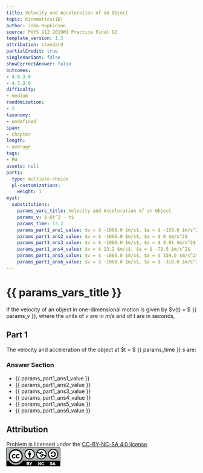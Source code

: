 ```yaml
---
title: Velocity and Acceleration of an Object
topic: Kinematics(1D)
author: John Hopkinson
source: PHYS 112 2019W1 Practice Final Q2
template_version: 1.3
attribution: standard
partialCredit: true
singleVariant: false
showCorrectAnswer: false
outcomes:
- 4.6.3.0
- 4.7.3.0
difficulty:
- medium
randomization:
- 2
taxonomy:
- undefined
span:
- chapter
length:
- average
tags:
- PW
assets: null
part1:
  type: multiple-choice
  pl-customizations:
    weight: 1
myst:
  substitutions:
    params_vars_title: Velocity and Acceleration of an Object
    params_v: $-6t^2 - t$
    params_time: 13.2
    params_part1_ans1_value: $v = $ -1060.0 $m/s$, $a = $ -159.0 $m/s^2$
    params_part1_ans2_value: $v = $ -1060.0 $m/s$, $a = $ 0 $m/s^2$
    params_part1_ans3_value: $v = $ -1060.0 $m/s$, $a = $ 9.81 $m/s^2$
    params_part1_ans4_value: $v = $ 13.2 $m/s$, $a = $ -79.5 $m/s^2$
    params_part1_ans5_value: $v = $ -1060.0 $m/s$, $a = $ 159.0 $m/s^2$
    params_part1_ans6_value: $v = $ -1060.0 $m/s$, $a = $ -318.0 $m/s^2$
---
```

# {{ params_vars_title }}
If the velocity of an object in one-dimensional motion is given by $v(t) = $ {{ params_v }}, where the units of $v$ are in $m/s$ and of $t$ are in seconds,

## Part 1

The velocity and acceleration of the object at $t = $ {{ params_time }} $s$ are:

### Answer Section

- {{ params_part1_ans1_value }}
- {{ params_part1_ans2_value }}
- {{ params_part1_ans3_value }}
- {{ params_part1_ans4_value }}
- {{ params_part1_ans5_value }}
- {{ params_part1_ans6_value }}

## Attribution

Problem is licensed under the [CC-BY-NC-SA 4.0 license](https://creativecommons.org/licenses/by-nc-sa/4.0/).<br> ![The Creative Commons 4.0 license requiring attribution-BY, non-commercial-NC, and share-alike-SA license.](https://raw.githubusercontent.com/firasm/bits/master/by-nc-sa.png)